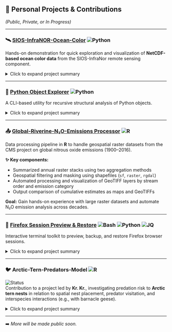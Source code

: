
<!--
**ddu-rodwolf/ddu-rodwolf** is a ✨ _special_ ✨ repository because its `README.md` (this file) appears on your GitHub profile.

Here are some ideas to get you started:

- 🔭 I’m currently working on ...
- 🌱 I’m currently learning ...
- 👯 I’m looking to collaborate on ...
- 🤔 I’m looking for help with ...
- 💬 Ask me about ...
- 📫 How to reach me: ...
- 😄 Pronouns: ...
- ⚡ Fun fact: ...
-->

## 📁 Personal Projects & Contributions  
*(Public, Private, or In Progress)*

---

### 🛰️ [**SIOS-InfraNOR-Ocean-Color**](https://github.com/ddu-rodwolf/SIOS-InfraNOR-Ocean-Color) ![Python](https://img.shields.io/badge/language-Python-blue)  
Hands-on demonstration for quick exploration and visualization of **NetCDF-based ocean color data** from the SIOS-InfraNor remote sensing component.

<details>
<summary>Click to expand project summary</summary>
&nbsp;

🧭 This project showcases how to explore and analyze remote sensing data stored in **NetCDF4** format using Python, with a focus on **phytoplankton biomass estimation** via **Chlorophyll-a (CHL-a)** concentrations.  

📡 The dataset used is the **first remote sensing product released** by [NERSC](https://nersc.no/) under the **SIOS-InfraNor** initiative — a distributed research infrastructure for long-term environmental monitoring in Svalbard.  

📈 The script includes spatial plotting and a basic biomass estimation using a user-defined mixed layer depth (MLD), meant for exploratory and illustrative purposes.

**✨ Key components:**  
- Loading remote sensing CHL-a data via NetCDF4  
- Plotting spatial distribution with masked invalid data  
- Estimating biomass using CHL-a × MLD × grid cell area  
- Minimal setup, reusable for similar Arctic datasets  

**Focus:** Fast prototyping, accessibility of Arctic Earth Observation data, and educational outreach.

</details>

---

### 🔧 [**Python Object Explorer**](https://github.com/ddu-rodwolf/Python-Object-Explorer) ![Python](https://img.shields.io/badge/language-Python-blue)
A CLI-based utility for recursive structural analysis of Python objects.  
<details>
<summary>Click to expand project summary</summary>
&nbsp;

This project provides a structured, richly formatted exploration of Python objects, suitable for researchers and developers working with unfamiliar libraries or dynamically generated code.

**✨ Key features:**  
- 🔍 Deep introspection of objects, classes, modules, and inheritance chains  
- 🧩 Recursively traverses attributes and `__mro__`  
- 🌈 Colored, indented, and grouped output via [rich](https://github.com/Textualize/rich)  
- 📚 Markdown export and optional file output for documentation or sharing  
- 🧪 Usable within:
  - Jupyter/IPython (%explore_more)
  - A CLI script (python test_my_functions.py ...) 

Originally developed as a personal research tool to complement RE workflows and ontology inspection tasks.

**📌 Project Status:** 🧪 Internal project – actively evolving toward public release.
Planned next steps:
  - JSON/YAML-based color palettes
  - More robust error handling
  - Cleaner CLI wrapper

**🧑‍💻 Tech stack:** Python, `rich`, Reflection & inspection (`inspect`, `__mro__`, etc.), IPython magics

</details>

---

### 📤 [**Global-Riverine-N₂O-Emissions Processor**](https://github.com/ddu-rodwolf/Global-Riverine-N2O-Emissions)  ![R](https://img.shields.io/badge/language-R-blue)
Data processing pipeline in **R** to handle geospatial raster datasets from the CMS project on global nitrous oxide emissions (1900–2016).

**✨ Key components:**  
- Summarized annual raster stacks using two aggregation methods  
- Geospatial filtering and masking using shapefiles (`sf`, `raster`, `rgdal`)  
- Automated processing and visualization of GeoTIFF layers by stream order and emission category  
- Output comparison of cumulative estimates as maps and GeoTIFFs  

**Goal:** Gain hands-on experience with large raster datasets and automate N₂O emission analysis across decades.

---

### 🦊 [**Firefox Session Preview & Restore**](https://github.com/ddu-rodwolf/Firefox-Session-Preview-Restore) ![Bash](https://img.shields.io/badge/language-Bash-green) ![Python](https://img.shields.io/badge/language-Python-blue) ![JQ](https://img.shields.io/badge/tool-jq-yellow)
Interactive terminal toolkit to preview, backup, and restore Firefox browser sessions.  
<details>
<summary>Click to expand project summary</summary>
&nbsp;

Fills a gap in Firefox and other browsers by letting you **safely inspect and recover sessions** — even when the built-in “Restore Session” fails or you’ve accidentally started a new one. Also handy for digging into past browsing history months later.

**✨ Key features:**  
- 📂 **Session selection** by profile and date (supports `_pre-restore` snapshots)  
- 🖥 **Interactive preview** of windows, groups and tabs with 256-color ANSI highlighting and configurable palettes  
- 🧩 `jq`-powered structured parsing via `jq_preview_with_groups.jq` for robust extraction of windows/groups/tabs  
- 🐍 **Python decoder** `decode_jsonlz4.py` to safely decompress Firefox `*.jsonlz4` session files (uses `lz4.block`)  
- 💾 **Safe restore flow** — backs up the current session before restoring and offers confirm prompts  
- 📄 **Markdown export** option for saved previews (good for documentation or audit trails)  
- 🛠 Modular scripts: `preview_firefox_session.sh`, `restore_firefox_session.sh`, and supportive helpers

**Use cases:**  
- Recover from “wrong button” mistakes  
- Mine past sessions for research or lost references  
- Manage multiple profiles with many tab groups  
- (Planned) Extend to Microsoft Edge

**🧑‍💻 Tech stack:** Bash, `jq`, Python (`lz4`)

</details>

---

### 🐦 Arctic-Tern-Predators-Model ![R](https://img.shields.io/badge/language-R-blue)
![Status](https://img.shields.io/badge/status-private-yellow)  
Contribution to a project led by **Kr. Kr.**, investigating predation risk to **Arctic tern nests** in relation to spatial nest placement, predator visitation, and interspecies interactions (e.g., with barnacle geese).
<details>
<summary>Click to expand project summary</summary>
&nbsp;

🧠 The analytical approach and model architecture were conceived and developed by **Kr. Kr.**  
🧩 Contribution was provided through a utility that trialed parameter combinations — combining loops and convergence controls — to identify stable model configurations and resolve convergence issues.

**✨ Key methods:**  
- Survival analysis using **Cox Proportional Hazards Models** with time-dependent covariates  
- Predator visitation modeled with **Zero-inflated Binomial GLMs**  
- Model fitting via **Maximum Likelihood Estimation**, selection using **AIC**  
- R packages: `survival`, `survminer`, `optim`  

**Focus:** Investigating how predator pressure varies with goose behavior and proximity to Arctic tern colonies.

</details>

---

➡️ *More will be made public soon.* <!-- — feel free to [get in touch](mailto:your.email@example.com) for details. -->

